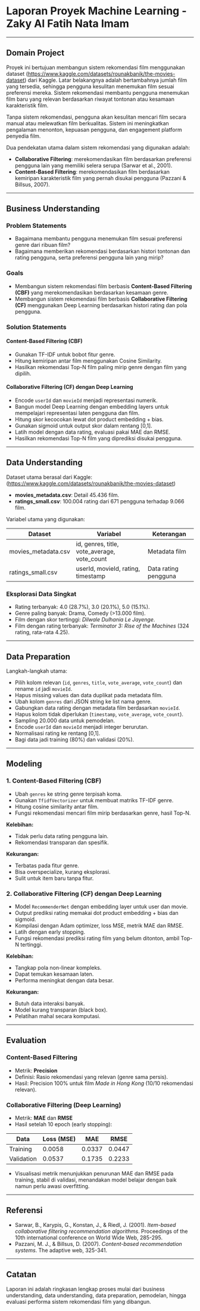 # Laporan Proyek Machine Learning - Zaky Al Fatih Nata Imam

---

## Domain Project

Proyek ini bertujuan membangun sistem rekomendasi film menggunakan dataset (https://www.kaggle.com/datasets/rounakbanik/the-movies-dataset) dari Kaggle. Latar belakangnya adalah bertambahnya jumlah film yang tersedia, sehingga pengguna kesulitan menemukan film sesuai preferensi mereka. Sistem rekomendasi membantu pengguna menemukan film baru yang relevan berdasarkan riwayat tontonan atau kesamaan karakteristik film.

Tanpa sistem rekomendasi, pengguna akan kesulitan mencari film secara manual atau melewatkan film berkualitas. Sistem ini meningkatkan pengalaman menonton, kepuasan pengguna, dan engagement platform penyedia film.

Dua pendekatan utama dalam sistem rekomendasi yang digunakan adalah:

- **Collaborative Filtering**: merekomendasikan film berdasarkan preferensi pengguna lain yang memiliki selera serupa (Sarwar et al., 2001).
- **Content-Based Filtering**: merekomendasikan film berdasarkan kemiripan karakteristik film yang pernah disukai pengguna (Pazzani & Billsus, 2007).

---

## Business Understanding

### Problem Statements

- Bagaimana membantu pengguna menemukan film sesuai preferensi genre dari ribuan film?
- Bagaimana memberikan rekomendasi berdasarkan histori tontonan dan rating pengguna, serta preferensi pengguna lain yang mirip?

### Goals

- Membangun sistem rekomendasi film berbasis **Content-Based Filtering (CBF)** yang merekomendasikan berdasarkan kesamaan genre.
- Membangun sistem rekomendasi film berbasis **Collaborative Filtering (CF)** menggunakan Deep Learning berdasarkan histori rating dan pola pengguna.

### Solution Statements

#### Content-Based Filtering (CBF)

- Gunakan TF-IDF untuk bobot fitur genre.
- Hitung kemiripan antar film menggunakan Cosine Similarity.
- Hasilkan rekomendasi Top-N film paling mirip genre dengan film yang dipilih.

#### Collaborative Filtering (CF) dengan Deep Learning

- Encode `userId` dan `movieId` menjadi representasi numerik.
- Bangun model Deep Learning dengan embedding layers untuk mempelajari representasi laten pengguna dan film.
- Hitung skor kecocokan lewat dot product embedding + bias.
- Gunakan sigmoid untuk output skor dalam rentang [0,1].
- Latih model dengan data rating, evaluasi pakai MAE dan RMSE.
- Hasilkan rekomendasi Top-N film yang diprediksi disukai pengguna.

---

## Data Understanding

Dataset utama berasal dari Kaggle:
(https://www.kaggle.com/datasets/rounakbanik/the-movies-dataset)

- **movies_metadata.csv**: Detail 45.436 film.
- **ratings_small.csv**: 100.004 rating dari 671 pengguna terhadap 9.066 film.

Variabel utama yang digunakan:

| Dataset             | Variabel                                    | Keterangan           |
| ------------------- | ------------------------------------------- | -------------------- |
| movies_metadata.csv | id, genres, title, vote_average, vote_count | Metadata film        |
| ratings_small.csv   | userId, movieId, rating, timestamp          | Data rating pengguna |

### Eksplorasi Data Singkat

- Rating terbanyak: 4.0 (28.7%), 3.0 (20.1%), 5.0 (15.1%).
- Genre paling banyak: Drama, Comedy (>13.000 film).
- Film dengan skor tertinggi: _Dilwale Dulhania Le Jayenge_.
- Film dengan rating terbanyak: _Terminator 3: Rise of the Machines_ (324 rating, rata-rata 4.25).

---

## Data Preparation

Langkah-langkah utama:

- Pilih kolom relevan (`id`, `genres`, `title`, `vote_average`, `vote_count`) dan rename `id` jadi `movieId`.
- Hapus missing values dan data duplikat pada metadata film.
- Ubah kolom `genres` dari JSON string ke list nama genre.
- Gabungkan data rating dengan metadata film berdasarkan `movieId`.
- Hapus kolom tidak diperlukan (`timestamp`, `vote_average`, `vote_count`).
- Sampling 20.000 data untuk pemodelan.
- Encode `userId` dan `movieId` menjadi integer berurutan.
- Normalisasi rating ke rentang [0,1].
- Bagi data jadi training (80%) dan validasi (20%).

---

## Modeling

### 1. Content-Based Filtering (CBF)

- Ubah `genres` ke string genre terpisah koma.
- Gunakan `TfidfVectorizer` untuk membuat matriks TF-IDF genre.
- Hitung cosine similarity antar film.
- Fungsi rekomendasi mencari film mirip berdasarkan genre, hasil Top-N.

**Kelebihan:**

- Tidak perlu data rating pengguna lain.
- Rekomendasi transparan dan spesifik.

**Kekurangan:**

- Terbatas pada fitur genre.
- Bisa overspecialize, kurang eksplorasi.
- Sulit untuk item baru tanpa fitur.

### 2. Collaborative Filtering (CF) dengan Deep Learning

- Model `RecommenderNet` dengan embedding layer untuk user dan movie.
- Output prediksi rating memakai dot product embedding + bias dan sigmoid.
- Kompilasi dengan Adam optimizer, loss MSE, metrik MAE dan RMSE.
- Latih dengan early stopping.
- Fungsi rekomendasi prediksi rating film yang belum ditonton, ambil Top-N tertinggi.

**Kelebihan:**

- Tangkap pola non-linear kompleks.
- Dapat temukan kesamaan laten.
- Performa meningkat dengan data besar.

**Kekurangan:**

- Butuh data interaksi banyak.
- Model kurang transparan (black box).
- Pelatihan mahal secara komputasi.

---

## Evaluation

### Content-Based Filtering

- Metrik: **Precision**
- Definisi: Rasio rekomendasi yang relevan (genre sama persis).
- Hasil: Precision 100% untuk film _Made in Hong Kong_ (10/10 rekomendasi relevan).

### Collaborative Filtering (Deep Learning)

- Metrik: **MAE** dan **RMSE**
- Hasil setelah 10 epoch (early stopping):

| Data       | Loss (MSE) | MAE    | RMSE   |
| ---------- | ---------- | ------ | ------ |
| Training   | 0.0058     | 0.0337 | 0.0447 |
| Validation | 0.0537     | 0.1735 | 0.2233 |

- Visualisasi metrik menunjukkan penurunan MAE dan RMSE pada training, stabil di validasi, menandakan model belajar dengan baik namun perlu awasi overfitting.

---

## Referensi

- Sarwar, B., Karypis, G., Konstan, J., & Riedl, J. (2001). _Item-based collaborative filtering recommendation algorithms_. Proceedings of the 10th international conference on World Wide Web, 285-295.
- Pazzani, M. J., & Billsus, D. (2007). _Content-based recommendation systems_. The adaptive web, 325-341.

---

## Catatan

Laporan ini adalah ringkasan lengkap proses mulai dari business understanding, data understanding, data preparation, pemodelan, hingga evaluasi performa sistem rekomendasi film yang dibangun.
